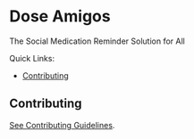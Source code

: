 # Dose Amigos
The Social Medication Reminder Solution for All

Quick Links:

* [Contributing](#contributing)

## <a name="contributing"></a> Contributing
[See Contributing Guidelines](CONTRIBUTING.md).

